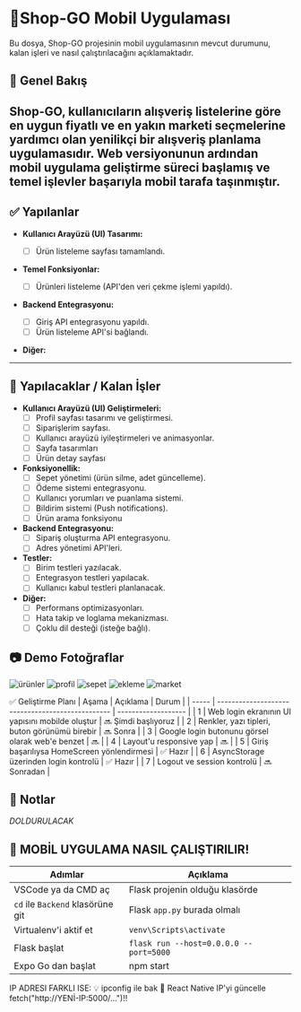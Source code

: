 # 📱Shop-GO Mobil Uygulaması

Bu dosya, Shop-GO projesinin mobil uygulamasının mevcut durumunu, kalan işleri ve nasıl çalıştırılacağını açıklamaktadır.

## 📝 Genel Bakış
Shop-GO, kullanıcıların alışveriş listelerine göre en uygun fiyatlı ve en yakın marketi seçmelerine yardımcı olan yenilikçi bir alışveriş planlama uygulamasıdır. Web versiyonunun ardından mobil uygulama geliştirme süreci başlamış ve temel işlevler başarıyla mobil tarafa taşınmıştır.
---

## ✅ Yapılanlar

* **Kullanıcı Arayüzü (UI) Tasarımı:**
    * [ ] Ürün listeleme sayfası tamamlandı.
  
* **Temel Fonksiyonlar:**

    * [ ] Ürünleri listeleme (API'den veri çekme işlemi yapıldı).
  
* **Backend Entegrasyonu:**
    * [ ] Giriş API entegrasyonu yapıldı.
    * [ ] Ürün listeleme API'si bağlandı.
  
* **Diğer:**
    
---

## 🚧 Yapılacaklar / Kalan İşler

* **Kullanıcı Arayüzü (UI) Geliştirmeleri:**
    * [ ] Profil sayfası tasarımı ve geliştirmesi.
    * [ ] Siparişlerim sayfası.
    * [ ] Kullanıcı arayüzü iyileştirmeleri ve animasyonlar.
    * [ ] Sayfa tasarımları
    * [ ]  Ürün detay sayfası 
* **Fonksiyonellik:**
    * [ ] Sepet yönetimi (ürün silme, adet güncelleme).
    * [ ] Ödeme sistemi entegrasyonu.
    * [ ] Kullanıcı yorumları ve puanlama sistemi.
    * [ ] Bildirim sistemi (Push notifications).
    * [ ] Ürün arama fonksiyonu 
* **Backend Entegrasyonu:**
    * [ ] Sipariş oluşturma API entegrasyonu.
    * [ ] Adres yönetimi API'leri.
* **Testler:**
    * [ ] Birim testleri yazılacak.
    * [ ] Entegrasyon testleri yapılacak.
    * [ ] Kullanıcı kabul testleri planlanacak.
* **Diğer:**
    * [ ] Performans optimizasyonları.
    * [ ] Hata takip ve loglama mekanizması.
    * [ ] Çoklu dil desteği (isteğe bağlı).

## 📷 Demo Fotoğraflar
![ürünler](https://github.com/user-attachments/assets/8aa58ce4-4bd4-44cf-9711-c29ea9e09787)
![profil](https://github.com/user-attachments/assets/a9d8aaa2-fd66-44bc-b57c-820fcc325327)
![sepet](https://github.com/user-attachments/assets/0ba66ede-010c-4263-ac2a-8a33bd876822)
![ekleme](https://github.com/user-attachments/assets/430cb88b-83f9-4ebd-be70-7b4341919335)
![market](https://github.com/user-attachments/assets/5bd6e6e7-6dde-422a-b0e7-4ad3cc22ec43)




✅ Geliştirme Planı
| Aşama | Açıklama                                         | Durum               |
| ----- | ------------------------------------------------ | ------------------- |
| 1     | Web login ekranının UI yapısını mobilde oluştur  | 🔜 Şimdi başlıyoruz |
| 2     | Renkler, yazı tipleri, buton görünümü birebir    | 🔜 Sonra            |
| 3     | Google login butonunu görsel olarak web'e benzet | 🔜                  |
| 4     | Layout'u responsive yap                          | 🔜                  |
| 5     | Giriş başarılıysa HomeScreen yönlendirmesi       | ✅ Hazır             |
| 6     | AsyncStorage üzerinden login kontrolü            | ✅ Hazır             |
| 7     | Logout ve session kontrolü                       | 🔜 Sonradan         |



## 📄 Notlar
*DOLDURULACAK*

## 📱 MOBİL UYGULAMA NASIL ÇALIŞTIRILIR! 
| Adımlar                          | Açıklama                               |
| -------------------------------- | -------------------------------------- |
| VSCode ya da CMD aç              | Flask projenin olduğu klasörde         |
| `cd` ile `Backend` klasörüne git | Flask `app.py` burada olmalı           |
| Virtualenv'i aktif et            | `venv\Scripts\activate`                |
| Flask başlat                     | `flask run --host=0.0.0.0 --port=5000` |
| Expo Go dan başlat               | npm start                              |
IP ADRESI FARKLI ISE:
💡	ipconfig ile bak
🧠 React Native IP'yi güncelle	fetch("http://YENİ-IP:5000/...")!!
